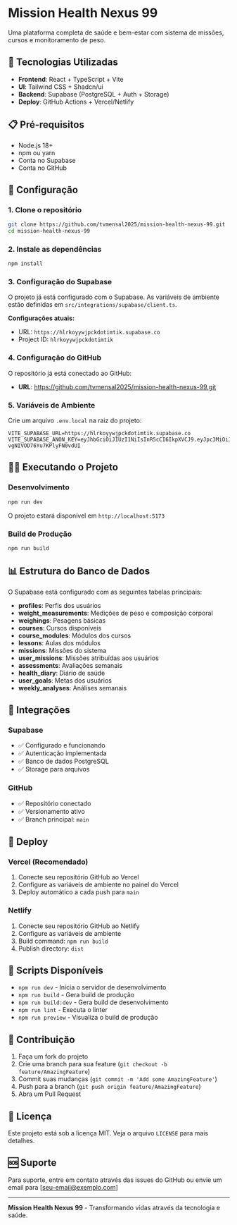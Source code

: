 # Mission Health Nexus 99

Uma plataforma completa de saúde e bem-estar com sistema de missões, cursos e monitoramento de peso.

## 🚀 Tecnologias Utilizadas

- **Frontend**: React + TypeScript + Vite
- **UI**: Tailwind CSS + Shadcn/ui
- **Backend**: Supabase (PostgreSQL + Auth + Storage)
- **Deploy**: GitHub Actions + Vercel/Netlify

## 📋 Pré-requisitos

- Node.js 18+
- npm ou yarn
- Conta no Supabase
- Conta no GitHub

## 🔧 Configuração

### 1. Clone o repositório

```bash
git clone https://github.com/tvmensal2025/mission-health-nexus-99.git
cd mission-health-nexus-99
```

### 2. Instale as dependências

```bash
npm install
```

### 3. Configuração do Supabase

O projeto já está configurado com o Supabase. As variáveis de ambiente estão definidas em `src/integrations/supabase/client.ts`.

**Configurações atuais:**
- URL: `https://hlrkoyywjpckdotimtik.supabase.co`
- Project ID: `hlrkoyywjpckdotimtik`

### 4. Configuração do GitHub

O repositório já está conectado ao GitHub:
- **URL**: https://github.com/tvmensal2025/mission-health-nexus-99.git

### 5. Variáveis de Ambiente

Crie um arquivo `.env.local` na raiz do projeto:

```env
VITE_SUPABASE_URL=https://hlrkoyywjpckdotimtik.supabase.co
VITE_SUPABASE_ANON_KEY=eyJhbGciOiJIUzI1NiIsInR5cCI6IkpXVCJ9.eyJpc3MiOiJzdXBhYmFzZSIsInJlZiI6ImhscmtveXl3anBja2RvdGltdGlrIiwicm9sZSI6ImFub24iLCJpYXQiOjE3NTMxNTMwNDcsImV4cCI6MjA2ODcyOTA0N30.kYEtg1hYG2pmcyIeXRs-vgNIVOD76Yu7KPlyFN0vdUI
```

## 🏃‍♂️ Executando o Projeto

### Desenvolvimento

```bash
npm run dev
```

O projeto estará disponível em `http://localhost:5173`

### Build de Produção

```bash
npm run build
```

## 📊 Estrutura do Banco de Dados

O Supabase está configurado com as seguintes tabelas principais:

- **profiles**: Perfis dos usuários
- **weight_measurements**: Medições de peso e composição corporal
- **weighings**: Pesagens básicas
- **courses**: Cursos disponíveis
- **course_modules**: Módulos dos cursos
- **lessons**: Aulas dos módulos
- **missions**: Missões do sistema
- **user_missions**: Missões atribuídas aos usuários
- **assessments**: Avaliações semanais
- **health_diary**: Diário de saúde
- **user_goals**: Metas dos usuários
- **weekly_analyses**: Análises semanais

## 🔗 Integrações

### Supabase
- ✅ Configurado e funcionando
- ✅ Autenticação implementada
- ✅ Banco de dados PostgreSQL
- ✅ Storage para arquivos

### GitHub
- ✅ Repositório conectado
- ✅ Versionamento ativo
- ✅ Branch principal: `main`

## 🚀 Deploy

### Vercel (Recomendado)

1. Conecte seu repositório GitHub ao Vercel
2. Configure as variáveis de ambiente no painel do Vercel
3. Deploy automático a cada push para `main`

### Netlify

1. Conecte seu repositório GitHub ao Netlify
2. Configure as variáveis de ambiente
3. Build command: `npm run build`
4. Publish directory: `dist`

## 📝 Scripts Disponíveis

- `npm run dev` - Inicia o servidor de desenvolvimento
- `npm run build` - Gera build de produção
- `npm run build:dev` - Gera build de desenvolvimento
- `npm run lint` - Executa o linter
- `npm run preview` - Visualiza o build de produção

## 🤝 Contribuição

1. Faça um fork do projeto
2. Crie uma branch para sua feature (`git checkout -b feature/AmazingFeature`)
3. Commit suas mudanças (`git commit -m 'Add some AmazingFeature'`)
4. Push para a branch (`git push origin feature/AmazingFeature`)
5. Abra um Pull Request

## 📄 Licença

Este projeto está sob a licença MIT. Veja o arquivo `LICENSE` para mais detalhes.

## 🆘 Suporte

Para suporte, entre em contato através das issues do GitHub ou envie um email para [seu-email@exemplo.com]

---

**Mission Health Nexus 99** - Transformando vidas através da tecnologia e saúde.

